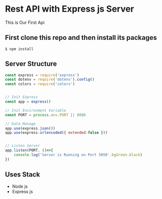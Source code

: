# Rest API with Express js Server

This is Our First Api

## First clone this repo and then install its packages

```consol
$ npm install
```

## Server Structure

```js
const express = require('express')
const dotenv = require('dotenv').config()
const colors = require('colors')


// Init Express
const app = express()

// Init Environment Variable
const PORT = process.env.PORT || 8080

// Data Manage
app.use(express.json())
app.use(express.urlencoded({ extended:false }))


// Listen Server
app.listen(PORT, ()=>{
    console.log('Server is Running on Port 5050'.bgGreen.black)
})
```

## Uses Stack

* Node js
* Express js
